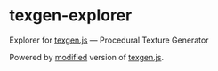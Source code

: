 # texgen-explorer

Explorer for [texgen.js](https://github.com/mrdoob/texgen.js) — Procedural Texture Generator

Powered by [modified](./components/texgen) version of [texgen.js](https://github.com/mrdoob/texgen.js).
